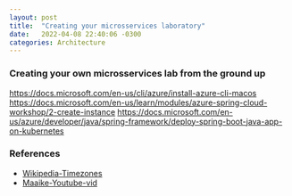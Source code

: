 ```yaml
---
layout: post
title:  "Creating your microsservices laboratory"
date:   2022-04-08 22:40:06 -0300
categories: Architecture
---
```


### Creating your own microsservices lab from the ground up ###

https://docs.microsoft.com/en-us/cli/azure/install-azure-cli-macos
https://docs.microsoft.com/en-us/learn/modules/azure-spring-cloud-workshop/2-create-instance
https://docs.microsoft.com/en-us/azure/developer/java/spring-framework/deploy-spring-boot-java-app-on-kubernetes

### References ###
* [Wikipedia-Timezones]
* [Maaike-Youtube-vid]


[Maaike-Youtube-vid]: youtube.com/watch?v=0XgdX5hDL4U
[Wikipedia-Timezones]: https://en.wikipedia.org/wiki/List_of_tz_database_time_zones
[Wikipedia-Generics]: https://en.wikipedia.org/wiki/Generic_programming